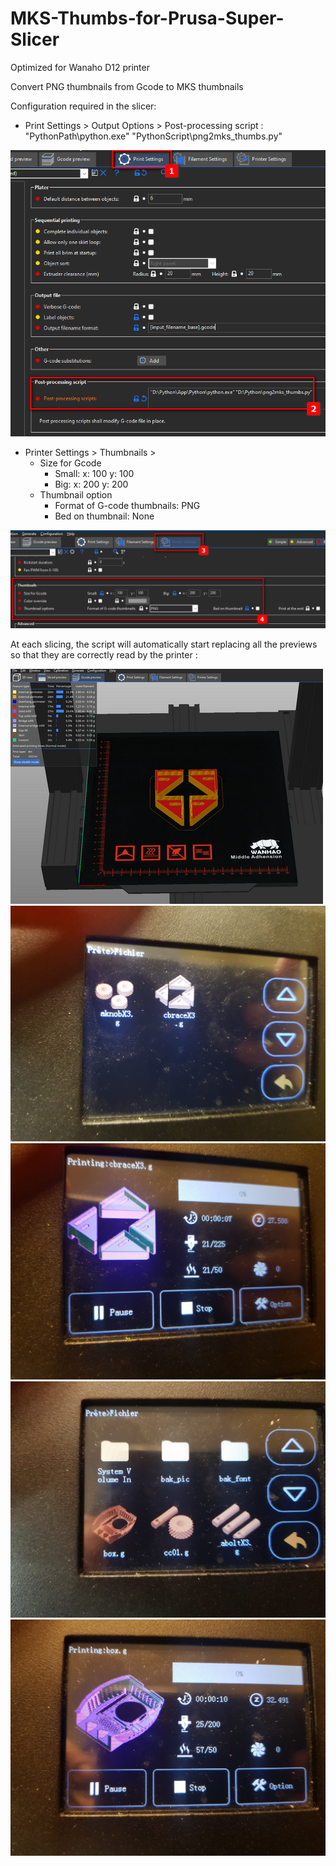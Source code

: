 # MKS-Thumbs-for-Prusa-Super-Slicer
Optimized for Wanaho D12 printer

Convert PNG thumbnails from Gcode to MKS thumbnails

Configuration required in the slicer:

- Print Settings > Output Options > Post-processing script : "PythonPath\python.exe" "PythonScript\png2mks_thumbs.py"

![scr01](scr01.png)

- Printer Settings > Thumbnails >
  - Size for Gcode
    - Small: x: 100 y: 100
    - Big: x: 200 y: 200
  - Thumbnail option
    - Format of G-code thumbnails: PNG
    - Bed on thumbnail: None

![scr02](scr02.png)

At each slicing, the script will automatically start replacing all the previews so that they are correctly read by the printer :

![scr03](scr03.png)
![scr04](scr04.jpg)
![scr05](scr05.jpg)
![scr06](scr06.jpg)
![scr07](scr07.jpg)
